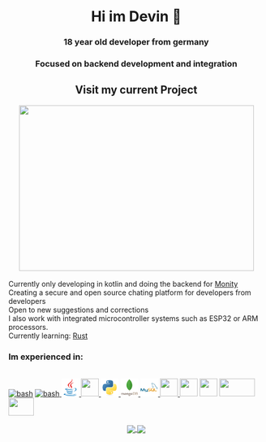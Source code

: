 <h1 align="center">Hi im Devin 👋</h1>
<h3 align="center">18 year old developer from germany</h3>
<h3 align="center">Focused on backend development and integration</h3>


<h2 align="center">Visit my current Project</h2>
<p align="center">
      <a href="https://monitychat.de/" target="_blank">
            <img
                  src="https://monitychat.de/api/assets/images/monity/logo.png"
                  width="463"
                  height="326"
            />      
      </a>

</p>


Currently only developing in kotlin and doing the backend for [Monity](https://github.com/MonityChat)
<br />
Creating a secure and open source chating platform for developers from developers
<br />
Open to new suggestions and corrections
<br />
I also work with integrated microcontroller systems such as ESP32 or ARM processors.
<br />
Currently learning: [Rust](https://www.rust-lang.org/)
<br />
<h3>Im experienced in:</h3>
<br />
<a href="https://www.jetbrains.com/idea/" target="_blank"><img src="https://resources.jetbrains.com/storage/products/company/brand/logos/IntelliJ_IDEA_icon.svg" alt="bash" width="35" height="35" /></a>
<a href="https://developer.android.com/studio/" target="_blank"> <img src="https://img.icons8.com/color/48/000000/android-studio--v3.png" alt="bash" width="35" height="35"/> </a>

<a href="https://www.java.com" target="_blank">
      <img
        src="https://raw.githubusercontent.com/devicons/devicon/master/icons/java/java-original.svg"
        width="35"
        height="35"
      />
    </a>
    <a href="https://kotlinlang.org" target="_blank">
      <img
        src="https://www.vectorlogo.zone/logos/kotlinlang/kotlinlang-icon.svg"
        width="35"
        height="35"
      />
    </a>
    <a href="https://www.python.org" target="_blank">
      <img
        src="https://raw.githubusercontent.com/devicons/devicon/master/icons/python/python-original.svg"
        width="35"
        height="35"
      />
    </a>
    <a href="https://www.mongodb.com/" target="_blank">
      <img
        src="https://raw.githubusercontent.com/devicons/devicon/master/icons/mongodb/mongodb-original-wordmark.svg"
        width="35"
        height="35"
      />
    </a>
    <a href="https://www.mysql.com/" target="_blank">
      <img
src="https://raw.githubusercontent.com/devicons/devicon/master/icons/mysql/mysql-original-wordmark.svg"
        width="35"
        height="35"
      />
    </a>
    <a href="https://git-scm.com/" target="_blank">
      <img
        src="https://www.vectorlogo.zone/logos/git-scm/git-scm-icon.svg"
        width="35"
        height="35"
      />
    </a>
    </a>
    <a href="https://code.visualstudio.com/" target="_blank">
      <img
        src="https://upload.wikimedia.org/wikipedia/commons/9/9a/Visual_Studio_Code_1.35_icon.svg"
        width="35"
        height="35"
    /></a>
    <a href="https://platformio.org/" target="_blank">
      <img src="https://cdn.platformio.org/images/platformio-logo.17fdc3bc.png" width="35" height="35"
    /></a>
    <a href="https://maven.apache.org/" target="_blank">
      <img src="https://maven.apache.org/images/maven-logo-black-on-white.png" width="70" height="35"
    /></a>
    <a href="https://gradle.org/" target="_blank">
      <img src="https://imgs.search.brave.com/xJWzb2kAcqjj4Gsdq1YLIpbsWntH35Ei1LVZMOBQOsg/rs:fit:924:638:1/g:ce/aHR0cHM6Ly9kd2ds/b2dvLmNvbS93cC1j/b250ZW50L3VwbG9h/ZHMvMjAxNy8xMi9H/cmFkbGVfbG9nb18w/MS5wbmc" width="50" height="35"
    />
<br />
      
<p align="center">
      <a href="https://github.com/anuraghazra/github-readme-stats">
            <img align="center" height="150" src="https://github-readme-stats.vercel.app/api?                                        
                                                  username=staticfx&&show_icons=true&radikal&hide_border=true&langs_count=5"/>
      </a>
      <a href="https://github.com/anuraghazra/github-readme-stats">
            <img  align="center" height="150" src="https://github-readme-stats.vercel.app/api/top-langs/
                                                   username=staticfx&show_icons=true&theme=radikal&hide_border=true&langs_count=5&layout=compact"
      </a>
</p>



